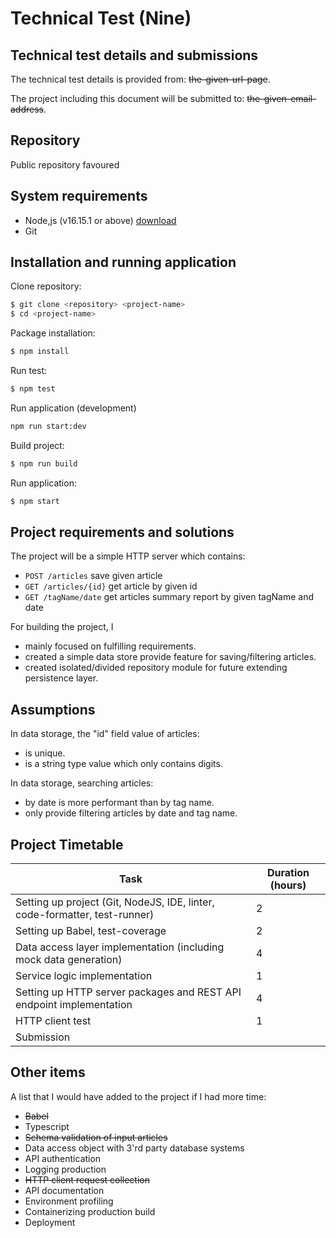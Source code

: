 # Technical Test (Nine)

## Technical test details and submissions

The technical test details is provided from: ~~the-given-url-page~~.

The project including this document will be submitted to: ~~the-given-email-address~~.

## Repository

Public repository favoured

## System requirements

- Node,js (v16.15.1 or above) [download](https://nodejs.org/en/download/)
- Git

## Installation and running application

Clone repository:

```sh
$ git clone <repository> <project-name>
$ cd <project-name>
```

Package installation:

```sh
$ npm install
```

Run test:

```sh
$ npm test
```

Run application (development)

```sh
npm run start:dev
```

Build project:

```sh
$ npm run build
```

Run application:

```sh
$ npm start
```

## Project requirements and solutions

The project will be a simple HTTP server which contains:

- `POST /articles` save given article
- `GET /articles/{id}` get article by given id
- `GET /tagName/date` get articles summary report by given tagName and date

For building the project, I

- mainly focused on fulfilling requirements.
- created a simple data store provide feature for saving/filtering articles.
- created isolated/divided repository module for future extending persistence layer.

## Assumptions

In data storage, the "id" field value of articles:

- is unique.
- is a string type value which only contains digits.

In data storage, searching articles:

- by date is more performant than by tag name.
- only provide filtering articles by date and tag name.

## Project Timetable

| Task                                                                       | Duration (hours) |
| -------------------------------------------------------------------------- | ---------------- |
| Setting up project (Git, NodeJS, IDE, linter, code-formatter, test-runner) | 2                |
| Setting up Babel, test-coverage                                            | 2                |
| Data access layer implementation (including mock data generation)          | 4                |
| Service logic implementation                                               | 1                |
| Setting up HTTP server packages and REST API endpoint implementation       | 4                |
| HTTP client test                                                           | 1                |
| Submission                                                                 |                  |

## Other items

A list that I would have added to the project if I had more time:

- ~~Babel~~
- Typescript
- ~~Schema validation of input articles~~
- Data access object with 3'rd party database systems
- API authentication
- Logging production
- ~~HTTP client request collection~~
- API documentation
- Environment profiling
- Containerizing production build
- Deployment
